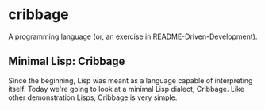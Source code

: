 # cribbage

A programming language (or, an exercise in README-Driven-Development).

## Minimal Lisp: Cribbage

Since the beginning, Lisp was meant as a language capable of interpreting itself. Today we're going to look at a minimal Lisp dialect, Cribbage. Like other demonstration Lisps, Cribbage is very simple.

